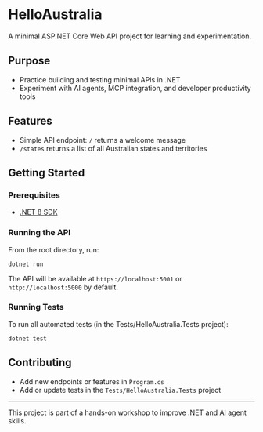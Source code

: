 # HelloAustralia

A minimal ASP.NET Core Web API project for learning and experimentation.

## Purpose

- Practice building and testing minimal APIs in .NET
- Experiment with AI agents, MCP integration, and developer productivity tools

## Features

- Simple API endpoint: `/` returns a welcome message
- `/states` returns a list of all Australian states and territories

## Getting Started

### Prerequisites

- [.NET 8 SDK](https://dotnet.microsoft.com/en-us/download/dotnet/8.0)

### Running the API

From the root directory, run:

```
dotnet run
```

The API will be available at `https://localhost:5001` or `http://localhost:5000` by default.

### Running Tests

To run all automated tests (in the Tests/HelloAustralia.Tests project):

```
dotnet test
```

## Contributing

- Add new endpoints or features in `Program.cs`
- Add or update tests in the `Tests/HelloAustralia.Tests` project

---

This project is part of a hands-on workshop to improve .NET and AI agent skills.
